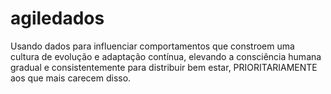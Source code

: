 # agiledados
Usando dados para influenciar comportamentos que constroem uma cultura de evolução e adaptação contínua, elevando a consciência humana gradual e consistentemente para distribuir bem estar, PRIORITARIAMENTE aos que mais carecem disso.
